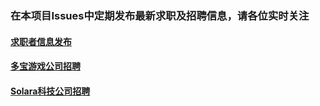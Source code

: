 ### 在本项目Issues中定期发布最新求职及招聘信息，请各位实时关注
#### [求职者信息发布](https://github.com/lixiaolong2114/jobs/issues/2)
#### [多宝游戏公司招聘](https://github.com/lixiaolong2114/jobs/issues/1)
#### [Solara科技公司招聘](https://github.com/lixiaolong2114/jobs/issues/3)


